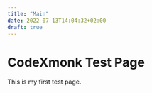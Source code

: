```yaml
---
title: "Main"
date: 2022-07-13T14:04:32+02:00
draft: true
---
```


# CodeXmonk Test Page
This is my first test page.
